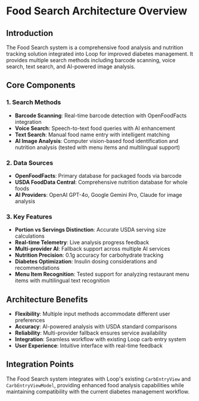 # Food Search Architecture Overview

## Introduction

The Food Search system is a comprehensive food analysis and nutrition tracking solution integrated into Loop for improved diabetes management. It provides multiple search methods including barcode scanning, voice search, text search, and AI-powered image analysis.

## Core Components

### 1. **Search Methods**
- **Barcode Scanning**: Real-time barcode detection with OpenFoodFacts integration
- **Voice Search**: Speech-to-text food queries with AI enhancement  
- **Text Search**: Manual food name entry with intelligent matching
- **AI Image Analysis**: Computer vision-based food identification and nutrition analysis (tested with menu items and multilingual support)

### 2. **Data Sources**
- **OpenFoodFacts**: Primary database for packaged foods via barcode
- **USDA FoodData Central**: Comprehensive nutrition database for whole foods
- **AI Providers**: OpenAI GPT-4o, Google Gemini Pro, Claude for image analysis

### 3. **Key Features**
- **Portion vs Servings Distinction**: Accurate USDA serving size calculations
- **Real-time Telemetry**: Live analysis progress feedback
- **Multi-provider AI**: Fallback support across multiple AI services
- **Nutrition Precision**: 0.1g accuracy for carbohydrate tracking
- **Diabetes Optimization**: Insulin dosing considerations and recommendations
- **Menu Item Recognition**: Tested support for analyzing restaurant menu items with multilingual text recognition

## Architecture Benefits

- **Flexibility**: Multiple input methods accommodate different user preferences
- **Accuracy**: AI-powered analysis with USDA standard comparisons
- **Reliability**: Multi-provider fallback ensures service availability
- **Integration**: Seamless workflow with existing Loop carb entry system
- **User Experience**: Intuitive interface with real-time feedback

## Integration Points

The Food Search system integrates with Loop's existing `CarbEntryView` and `CarbEntryViewModel`, providing enhanced food analysis capabilities while maintaining compatibility with the current diabetes management workflow.
